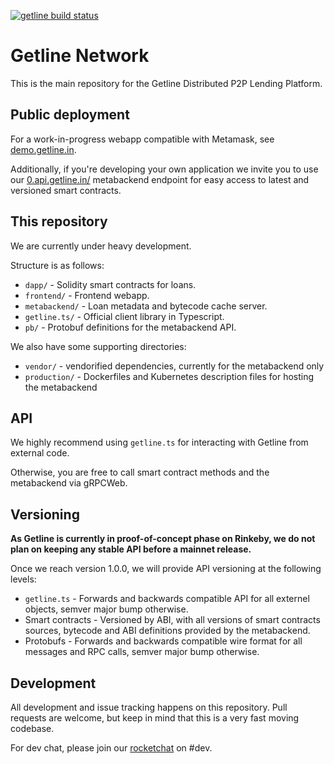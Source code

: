 [![getline build status](https://circleci.com/gh/Getline-Network/getline.png?style=shield&circle-token=a181947a77d90d0b98e50a37438d462beaabae1c "getline build status")](https://circleci.com/gh/Getline-Network/getline)

Getline Network
===============

This is the main repository for the Getline Distributed P2P Lending Platform. 

Public deployment
-----------------

For a work-in-progress webapp compatible with Metamask, see [demo.getline.in](https://demo.getline.in).

Additionally, if you're developing your own application we invite you to use our [0.api.getline.in/](https://0.api.getline.in/) metabackend endpoint for easy access to latest and versioned smart contracts.

This repository
---------------

We are currently under heavy development.

Structure is as follows:
  - `dapp/` - Solidity smart contracts for loans.
  - `frontend/` - Frontend webapp.
  - `metabackend/` - Loan metadata and bytecode cache server.
  - `getline.ts/` - Official client library in Typescript.
  - `pb/` - Protobuf definitions for the metabackend API.

We also have some supporting directories:
  - `vendor/` - vendorified dependencies, currently for the metabackend only
  - `production/` - Dockerfiles and Kubernetes description files for hosting the metabackend


API
---

We highly recommend using `getline.ts` for interacting with Getline from external code.

Otherwise, you are free to call smart contract methods and the metabackend via gRPCWeb.

Versioning
----------

**As Getline is currently in proof-of-concept phase on Rinkeby, we do not plan on keeping any stable API before a mainnet release.**

Once we reach version 1.0.0, we will provide API versioning at the following levels:

 - `getline.ts` - Forwards and backwards compatible API for all externel objects, semver major bump otherwise.
 - Smart contracts - Versioned by ABI, with all versions of smart contracts sources, bytecode and ABI definitions provided by the metabackend.
 - Protobufs - Forwards and backwards compatible wire format for all messages and RPC calls, semver major bump otherwise.

Development
-----------

All development and issue tracking happens on this repository. Pull requests are welcome, but keep in mind that this is a very fast moving codebase.

For dev chat, please join our [rocketchat](https://rocket.getline.in/) on #dev.

